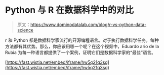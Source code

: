 # Python 与 R 在数据科学中的对比

> 原文：<https://www.dominodatalab.com/blog/r-vs-python-data-science>

r 和 Python 都是数据科学家流行的开源编程语言。对于执行数据科学任务，每种方法都有其优势。那么，你应该用哪一个呢？在这个视频中，Eduardo ario de la Rubia 为每一种语言都提供了一个案例，证明它们是数据科学家的“最佳”语言。

[https://fast.wistia.net/embed/iframe/hw5q21q3sg](https://fast.wistia.net/embed/iframe/hw5q21q3sg)